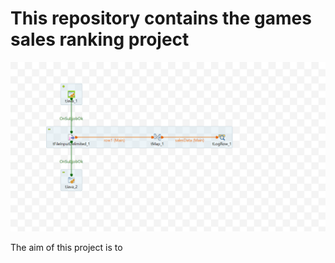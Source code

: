 <h1> This repository contains the games sales ranking project </h1>
<p><img src="https://github.com/Dalbee/Data-Integration-with-Talend/blob/main/games%20sales%20ranking%20job/pictures/games_sales_ranking_job_0.1.png" alt="Game Sales Ranking Job" title="Game Sales Ranking Job"></p>
<p>The aim of this project is to </p>
